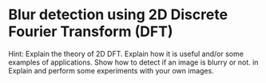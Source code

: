 # Blur detection using 2D Discrete Fourier Transform (DFT)
Hint: Explain the theory of 2D DFT. Explain how it is useful and/or some examples of applications.
Show how to detect if an image is blurry or not. in Explain and perform some experiments with your
own images.
